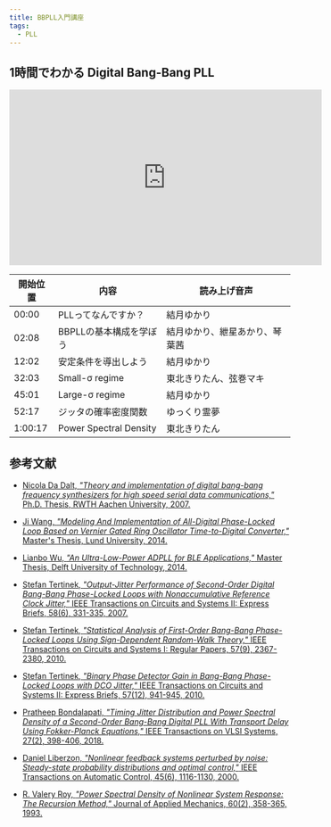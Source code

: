 ```yaml
---
title: BBPLL入門講座
tags:
  - PLL
---
```


## 1時間でわかる Digital Bang-Bang PLL

<iframe width="560" height="315" src="https://www.youtube.com/embed/qTBm0yb9omk?si=vrF3lzbzpJZgox4o" title="YouTube video player" frameborder="0" allow="accelerometer; autoplay; clipboard-write; encrypted-media; gyroscope; picture-in-picture; web-share" referrerpolicy="strict-origin-when-cross-origin" allowfullscreen></iframe>

| 開始位置 | 内容 | 読み上げ音声 |
|--|--|--|
| 00:00 | PLLってなんですか？ | 結月ゆかり |
| 02:08 | BBPLLの基本構成を学ぼう | 結月ゆかり、紲星あかり、琴葉茜 |
| 12:02 | 安定条件を導出しよう | 結月ゆかり |
| 32:03 | Small-σ regime | 東北きりたん、弦巻マキ |
| 45:01 | Large-σ regime | 結月ゆかり |
| 52:17 | ジッタの確率密度関数 | ゆっくり霊夢 |
| 1:00:17 | Power Spectral Density | 東北きりたん |

## 参考文献

 - [Nicola Da Dalt, _"Theory and implementation of digital bang-bang frequency synthesizers for high speed serial data communications,"_ Ph.D. Thesis, RWTH Aachen University, 2007.](https://publications.rwth-aachen.de/record/62439)

 - [Ji Wang, _"Modeling And Implementation of All-Digital Phase-Locked Loop Based on Vernier Gated Ring Oscillator Time-to-Digital Converter,"_ Master's Thesis, Lund University, 2014.](https://www.eit.lth.se/sprapport.php?uid=827)

 - [Lianbo Wu, _"An Ultra-Low-Power ADPLL for BLE Applications,"_ Master Thesis, Delft University of Technology, 2014.](https://resolver.tudelft.nl/uuid:c2897087-1a85-4cbe-918b-12b0c0837792)

 - [Stefan Tertinek, _"Output-Jitter Performance of Second-Order Digital Bang-Bang Phase-Locked Loops with Nonaccumulative Reference Clock Jitter,"_ IEEE Transactions on Circuits and Systems II: Express Briefs, 58(6), 331-335, 2007.](https://ieeexplore.ieee.org/document/5930354)

- [Stefan Tertinek, _"Statistical Analysis of First-Order Bang-Bang Phase-Locked Loops Using Sign-Dependent Random-Walk Theory,"_ IEEE Transactions on Circuits and Systems I: Regular Papers, 57(9), 2367-2380, 2010.](https://ieeexplore.ieee.org/document/5430899)

- [Stefan Tertinek, _"Binary Phase Detector Gain in Bang-Bang Phase-Locked Loops with DCO Jitter,"_ IEEE Transactions on Circuits and Systems II: Express Briefs, 57(12), 941-945, 2010.](https://ieeexplore.ieee.org/document/5659897)

- [Pratheep Bondalapati, _"Timing Jitter Distribution and Power Spectral Density of a Second-Order Bang-Bang Digital PLL With Transport Delay Using Fokker-Planck Equations,"_ IEEE Transactions on VLSI Systems, 27(2), 398-406, 2018.](https://ieeexplore.ieee.org/document/8580559)

- [Daniel Liberzon, _"Nonlinear feedback systems perturbed by noise: Steady-state probability distributions and optimal control,"_ IEEE Transactions on Automatic Control, 45(6), 1116-1130, 2000.](https://ieeexplore.ieee.org/document/863596)

- [R. Valery Roy, _"Power Spectral Density of Nonlinear System Response: The Recursion Method,"_ Journal of Applied Mechanics, 60(2), 358-365, 1993.](https://asmedigitalcollection.asme.org/appliedmechanics/article-abstract/60/2/358/422944)